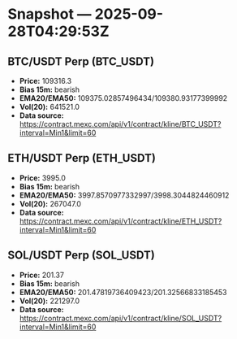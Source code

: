 # Snapshot — 2025-09-28T04:29:53Z

## BTC/USDT Perp (BTC_USDT)
- **Price:** 109316.3
- **Bias 15m:** bearish
- **EMA20/EMA50:** 109375.02857496434/109380.93177399992
- **Vol(20):** 641521.0
- **Data source:** https://contract.mexc.com/api/v1/contract/kline/BTC_USDT?interval=Min1&limit=60

## ETH/USDT Perp (ETH_USDT)
- **Price:** 3995.0
- **Bias 15m:** bearish
- **EMA20/EMA50:** 3997.8570977332997/3998.3044824460912
- **Vol(20):** 267047.0
- **Data source:** https://contract.mexc.com/api/v1/contract/kline/ETH_USDT?interval=Min1&limit=60

## SOL/USDT Perp (SOL_USDT)
- **Price:** 201.37
- **Bias 15m:** bearish
- **EMA20/EMA50:** 201.47819736409423/201.32566833185453
- **Vol(20):** 221297.0
- **Data source:** https://contract.mexc.com/api/v1/contract/kline/SOL_USDT?interval=Min1&limit=60
